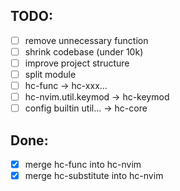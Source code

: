 ## TODO:

- [ ] remove unnecessary function
- [ ] shrink codebase (under 10k)
- [ ] improve project structure
- [ ] split module
 - [ ] hc-func -> hc-xxx...
 - [ ] hc-nvim.util.keymod -> hc-keymod
 - [ ] config builtin util... -> hc-core

## Done:

- [x] merge hc-func into hc-nvim
- [x] merge hc-substitute into hc-nvim
